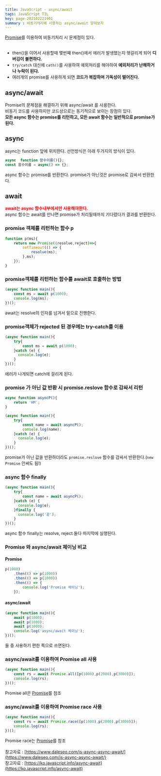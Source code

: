 ```yaml
---
title: JavaScript - async/await
tags: JavaScript TIL
key: page-202102221901
summary : 비동기처리에 사용하는 async/await 알아보자
---
```


[Promise](https://dlgpal95.github.io/2020/12/10/promise.html)를 이용하여 비동기처리 시 문제점이 있다.<br/><br/>
- then()을 이어서 사용할때 몇번째 then()에서 에러가 발생했는지 헷갈리게 되어 <b>디버깅이 불편하다.</b><br/>
- ```try/catch``` 대신에 ```cath()```를 사용하여 예외처리를 해야하여 <b>예외처리가 난해하거나 누락이 된다.</b><br/>
- 여러개의 promise를 사용하게 되면 <b>코드가 복잡하며 가독성이 떨어진다.</b><br/>

## async/await
Promise의 문제점을 해결하기 위해 async/await 를 사용한다.<br/>
비동기 코드를 사용하지만 코드상으로는 동기적으로 보이는 장점이 있다.<br/>
<b>모든 async 함수는 promise를 리턴하고, 모든 await 함수는 일반적으로 promise가 된다.</b><br/>

## async
async는 function 앞에 위치한다. 선언방식은 아래 두가지의 방식이 있다.<br/>
```javascript
async  function 함수이름(){};
const 함수이름 = async() => {};
```
async 함수는 promise를 반환한다. promise가 아닌것은 promise로 감싸서 반환한다.<br/>

## await
<b><font color='red'>await는 async 함수내부에서만 사용해야한다.</font></b><br/>
async 함수는 await를 만나면 promise가 처리될때까지 기다렸다가 결과를 반환한다.<br/>

### promise 객체를 리턴하는 함수 p

```javascript
function p(ms){
    return new Promise((resolve,reject)=>{
        setTimeout(() => {
            resolve(ms);
        },ms);
    });
}
```

### promise객체를 리턴하는 함수를 await로 호출하는 방법
```javascript
(async function main(){
    const ms = await p(1000);
    console.log(ms);
})();
```
await는 resolve의 인자를 넘겨서 밑으로 진행한다.

### promise객체가 rejected 된 경우에는 try-catch를 이용
```javascript
(async function main(){
    try{
        const ms = await p(1000);
    }catch (e) {
      console.log(e);
    }
})();
```
에러가 나게되면 catch에 걸리게 된다.

### promise 가 아닌 값 반환 시 promise.reslove 함수로 감싸서 리턴
```javascript
async function asyncP(){
    return 'HM';
}
```
```javascript
(async function main(){
    try{
        const name = await asyncP();
        console.log(name);
    }catch (e) {
      console.log(e);
    }
})();
```
promise가 아닌 값을 반환하더라도 ```promise.reslove``` 함수를 감싸서 반환한다.(```new Promise``` 안써도 됨!)

### async 함수 finally
```javascript
(async function main(){
    try{
        const name = await asyncP();
    }catch (e) {
      console.log(e);
    }finally {
      console.log('끝');
    }
})();
```
async 함수 finally는 resolve, reject 둘다 마지막에 실행된다.

### Promise 와 async/await 체이닝 비교
#### Promise
```javascript
p(1000)
    .then(() => p(1000))
    .then(() => p(1000))
    .then(() => {
        console.log('Promise 체이닝');
    });
```
#### async/await
```javascript
(async function main(){
    await p(1000);
    await p(1000);
    await p(1000);
    console.log('async/await 체이닝');
})();
```
둘 중 사용하기 편한 쪽으로 쓰면된다.

### async/await를 이용하여 Promise all 사용
```javascript
(async function main(){
    const rs = await Promise.all([p(1000),p(2000),p(3000)]);
    console.log(rs);
})();
```
Promise all은 [Promise](https://dlgpal95.github.io/2020/12/10/promise.html)를 참조

### async/await를 이용하여 Promise race 사용
```javascript
(async function main(){
    const rs = await Promise.race([p(1000),p(2000),p(3000)]);
    console.log(rs);
})();
```
Promise race는 [Promise](https://dlgpal95.github.io/2020/12/10/promise.html)를 참조
<br/>
<br/>
참고자료 : [https://www.daleseo.com/js-async-async-await/](https://www.daleseo.com/js-async-async-await/)
<br/>
참고자료 : [https://ko.javascript.info/async-await](https://ko.javascript.info/async-await)
<br/>
<br/>
<br/>
